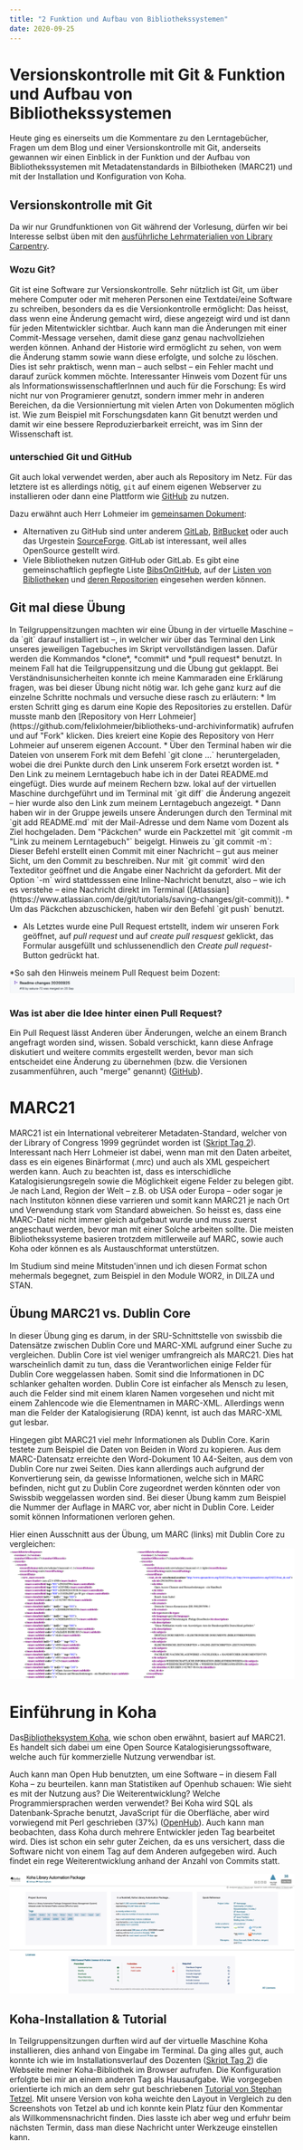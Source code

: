 ```yaml
---
title: "2 Funktion und Aufbau von Bibliothekssystemen"
date: 2020-09-25
---
```


# Versionskontrolle mit Git & Funktion und Aufbau von Bibliothekssystemen
Heute ging es einerseits um die Kommentare zu den Lerntagebücher, Fragen um dem Blog und einer Versionskontrolle mit Git, anderseits gewannen wir einen Einblick in der Funktion und der Aufbau von Bibliothekssystemen mit Metadatenstandards in Bilbiotheken (MARC21) und mit der Installation und Konfiguration von Koha.

## Versionskontrolle mit Git
Da wir nur Grundfunktionen von Git während der Vorlesung, dürfen wir bei Interesse selbst üben mit den [ausführliche Lehrmaterialien von Library Carpentry](<https://librarycarpentry.org/lc-git/>).

### Wozu Git?
Git ist eine Software zur Versionskontrolle. Sehr nützlich ist Git, um über mehere Computer oder mit meheren Personen eine Textdatei/eine Software zu schreiben, besonders da es die Versionkontrolle ermöglicht: Das heisst, dass wenn eine Änderung gemacht wird, diese angezeigt wird und ist dann für jeden Mitentwickler sichtbar. Auch kann man die Änderungen mit einer Commit-Message versehen, damit diese ganz genau nachvollziehen werden können. Anhand der Historie wird ermöglicht zu sehen, von wem die Änderung stamm sowie wann diese erfolgte, und solche zu löschen. Dies ist sehr praktisch, wenn man – auch selbst – ein Fehler macht und darauf zurück kommen möchte. Interessanter Hinweis vom Dozent für uns als InformationswissenschaftlerInnen und auch für die Forschung: Es wird nicht nur von Programierer genutzt, sondern immer mehr in anderen Bereichen, da die Versionniertung mit vielen Arten von Dokumenten möglich ist. Wie zum Beispiel mit Forschungsdaten kann Git benutzt werden und damit wir eine bessere Reproduzierbarkeit erreicht, was im Sinn der Wissenschaft ist.

### unterschied Git und GitHub
Git auch lokal verwendet werden, aber auch als Repository im Netz. Für das letztere ist es allerdings nötig, `git` auf einem eigenen Webserver zu installieren oder dann eine Plattform wie [GitHub](https://github.com/) zu nutzen. 

Dazu erwähnt auch Herr Lohmeier im [gemeinsamen Dokument](https://pad.gwdg.de/12VJD7x4QgiRr498oLhnwg?both#):
- Alternativen zu GitHub sind unter anderem [GitLab](https://gitlab.com), [BitBucket](https://bitbucket.org) oder auch das Urgestein [SourceForge](https://sourceforge.net). GitLab ist interessant, weil alles OpenSource gestellt wird.
- Viele Bibliotheken nutzen GitHub oder GitLab. Es gibt eine gemeinschaftlich gepflegte Liste [BibsOnGitHub](https://github.com/axel-klinger/BibsOnGitHub), auf der [Listen von Bibliotheken](https://axel-klinger.github.io/BibsOnGitHub/libraries.html) und [deren Repositorien](https://axel-klinger.github.io/BibsOnGitHub/repositories.html) eingesehen werden können.

<h2>Git mal diese Übung</h2>
In Teilgruppensitzungen machten wir eine Übung in der virtuelle Maschine – da `git` darauf installiert ist –, in welcher wir über das Terminal den Link unseres jeweiligen Tagebuches im Skript vervollständigen lassen. Dafür werden die Kommandos *clone*, *commit* und *pull request* benutzt. In meinem Fall hat die Teilgruppensitzung und die Übung gut geklappt. Bei Verständnisunsicherheiten konnte ich meine Kammaraden eine Erklärung fragen, was bei dieser Übung nicht nötig war. Ich gehe ganz kurz auf die einzelne Schritte nochmals und versuche diese rasch zu erläutern:
* Im ersten Schritt ging es darum eine Kopie des Repositories zu erstellen. Dafür musste manb den [Repository von Herr Lohmeier](https://github.com/felixlohmeier/bibliotheks-und-archivinformatik) aufrufen und auf "Fork" klicken. Dies kreiert eine Kopie des Repository von Herr Lohmeier auf unserem eigenen Account.
* Über den Terminal haben wir die Dateien von unserem Fork  mit dem Befehl `git clone ...` heruntergeladen, wobei die drei Punkte durch den Link unserem Fork ersetzt worden ist.
* Den Link zu meinem Lerntagebuch habe ich in der Datei README.md eingefügt. Dies wurde auf meinem Rechern bzw. lokal auf der virtuellen Maschine durchgeführt und im Terminal mit `git diff` die Änderung angezeit – hier wurde also den Link zum meinem Lerntagebuch angezeigt. 
* Dann haben wir in der Gruppe jeweils unsere Änderungen durch den Terminal mit `git add README.md` mit der Mail-Adresse und dem Name vom Dozent als Ziel hochgeladen. Dem "Päckchen" wurde ein Packzettel mit `git commit -m "Link zu meinem Lerntagebuch"` beigelgt. 
      Hinweis zu `git commit -m`: Dieser Befehl erstellt einen Commit mit einer Nachricht – gut aus meiner Sicht, um den Commit zu beschreiben. Nur mit `git commit` wird den Texteditor geöffnet und die Angabe einer Nachricht da gefordert. Mit der Option `-m` wird stattdesssen eine Inline-Nachricht benutzt, also – wie ich es verstehe – eine Nachricht direkt im Terminal ([Atlassian](https://www.atlassian.com/de/git/tutorials/saving-changes/git-commit)).
* Um das Päckchen abzuschicken, haben wir den Befehl `git push` benutzt.

* Als Letztes wurde eine Pull Request ertstellt, indem wir unseren Fork geöffnet, auf *pull request* und auf *create pull resquest* geklickt, das Formular ausgefüllt und schlussenendlich den *Create pull request*-Button gedrückt hat.

*So sah den Hinweis meinem Pull Request beim Dozent: 
![das Ergebnis aus meinem Pull Request beim Dozent](https://github.com/sakura-72/my-bain-blog/blob/master/images/pullrequest.png)

### Was ist aber die Idee hinter einen Pull Request?
Ein Pull Request lässt Anderen über Änderungen, welche an einem Branch angefragt worden sind, wissen. Sobald verschickt, kann diese Anfrage diskutiert und weitere commits ergestellt werden, bevor man sich entscheidet eine Änderung zu übernehmen (bzw. die Versionen zusammenführen, auch "merge" genannt) ([GitHub](https://docs.github.com/en/free-pro-team@latest/github/collaborating-with-issues-and-pull-requests/about-pull-requests)).

# MARC21
MARC21 ist ein International vebreiterer Metadaten-Standard, welcher von der Library of Congress 1999 gegründet worden ist ([Skript Tag 2](https://bain.felixlohmeier.de/#/02_funktion-und-aufbau-von-bibliothekssystemen)). Interessant nach Herr Lohmeier ist dabei, wenn man mit den Daten arbeitet, dass es ein eigenes Binärformat (.mrc) und auch als XML gespeichert werden kann. Auch zu beachten ist, dass es interschidliche Katalogisierungsregeln sowie die Möglichkeit eigene Felder zu belegen gibt. Je nach Land, Region der Welt – z.B. ob USA oder Europa – oder sogar je nach Instituton können diese varrieren und somit kann MARC21 je nach Ort und Verwendung stark vom Standard abweichen. So heisst es, dass eine MARC-Datei nicht immer gleich aufgebaut wurde und muss zuerst angeschaut werden, bevor man mit einer Solche arbeiten sollte.
Die meisten Bibliothekssysteme basieren trotzdem mitllerweile auf MARC, sowie auch Koha oder können es als Austauschformat unterstützen. 

Im Studium sind meine Mitstuden'innen und ich diesen Format schon mehermals begegnet, zum Beispiel in den Module WOR2, in DILZA und STAN.

## Übung MARC21 vs. Dublin Core
In dieser Übung ging es darum, in der SRU-Schnittstelle von swissbib die Datensätze zwischen Dublin Core und MARC-XML aufgrund einer Suche zu vergleichen.
Dublin Core ist viel weniger umfrangreich als MARC21. Dies hat warscheinlich damit zu tun, dass die Verantworlichen einige Felder für Dublin Core weggelassen haben. Somit sind die Informationen in DC schlanker gehalten worden. Dublin Core ist einfacher als Mensch zu lesen, auch die Felder sind mit einem klaren Namen vorgesehen und nicht mit einem Zahlencode wie die Elementnamen in MARC-XML. Allerdings wenn man die Felder der Katalogisierung (RDA) kennt, ist auch das MARC-XML gut lesbar.

Hingegen gibt MARC21 viel mehr Informationen als Dublin Core. Karin testete zum Beispiel die Daten von Beiden in Word zu kopieren. Aus dem MARC-Datensatz erreichte den Word-Dokument 10 A4-Seiten, aus dem von Dublin Core nur zwei Seiten. Dies kann allerdings auch aufgrund der Konvertierung sein, da gewisse Informationen, welche sich in MARC befinden, nicht gut zu Dublin Core zugeordnet werden könnten oder von Swissbib weggelassen worden sind. Bei dieser Übung kamm zum Beispiel die Nummer der Auflage in MARC vor, aber nicht in Dublin Core. Leider somit können Informationen verloren gehen.

Hier einen Ausschnitt aus der Übung, um MARC (links) mit Dublin Core zu vergleichen:
![MARC vs. Dublin Core](https://github.com/sakura-72/my-bain-blog/blob/master/images/marc-vs-dc.png)


# Einführung in Koha
Das[Bibliotheksystem Koha](https://koha-community.org/), wie schon oben erwähnt, basiert auf MARC21. Es handelt sich dabei um eine Open Source Katalogisierungssoftware, welche auch für kommerzielle Nutzung verwendbar ist. 

Auch kann man Open Hub benutzten, um eine Software – in diesem Fall Koha – zu beurteilen. kann man Statistiken auf Openhub schauen: Wie sieht es mit der Nutzung aus? Die Weiterentwicklung? Welche Programmiersprachen werden verwendet? Bei Koha wird SQL als Datenbank-Sprache benutzt, JavaScript für die Oberfläche, aber wird vorwiegend mit Perl geschrieben (37%) ([OpenHub](https://www.openhub.net/p/koha)). Auch kann man beobachten, dass Koha durch mehrere Entwickler jeden Tag bearbeitet wird. Dies ist schon ein sehr guter Zeichen, da es uns versichert, dass die Software nicht von einem Tag auf dem Anderen aufgegeben wird. Auch findet ein rege Weiterentwicklung anhand der Anzahl von Commits statt.

![Stats von Koha bei Open Hub](https://github.com/sakura-72/my-bain-blog/blob/master/images/koha-stats.png)

## Koha-Installation & Tutorial
In Teilgruppensitzungen durften wird auf der virtuelle Maschine Koha installieren, dies anhand von Eingabe im Terminal. Da ging alles gut, auch konnte ich wie im Installationsverlauf des Dozenten ([Skript Tag 2](https://bain.felixlohmeier.de/#/02_funktion-und-aufbau-von-bibliothekssystemen)) die Webseite meiner Koha-Bibliothek im Browser aufrufen. Die Konfiguration erfolgte bei mir an einem anderen Tag als Hausaufgabe. Wie vorgegeben orientierte ich mich an dem sehr gut beschriebenen [Tutorial von Stephan Tetzel](https://zefanjas.de/wie-man-koha-installiert-und-fuer-schulen-einrichtet-teil-1/). Mit unsere Version von koha weichte den Layout in Vergleich zu den Screenshots von Tetzel ab und ich konnte kein Platz füur den Kommentar als Willkommensnachricht finden. Dies lasste ich aber weg und erfuhr beim nächsten Termin, dass man diese Nachricht unter Werkzeuge einstellen kann.
